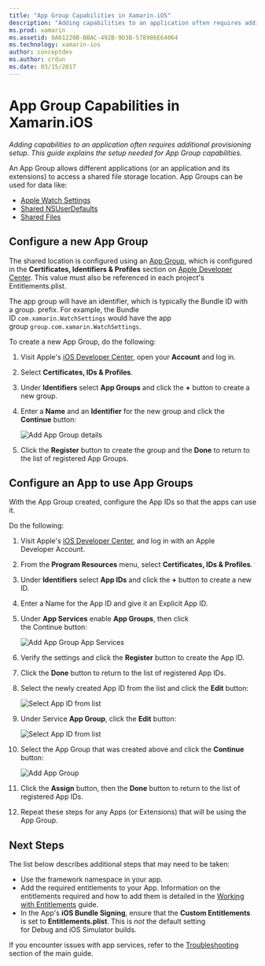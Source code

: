 ```yaml
---
title: "App Group Capabilities in Xamarin.iOS"
description: "Adding capabilities to an application often requires additional provisioning setup. This guide explains the setup needed for App Group capabilities."
ms.prod: xamarin
ms.assetid: 0A61220B-BBAC-492B-9D3B-578986E64064
ms.technology: xamarin-ios
author: conceptdev
ms.author: crdun
ms.date: 03/15/2017
---
```


# App Group Capabilities in Xamarin.iOS

_Adding capabilities to an application often requires additional provisioning setup. This guide explains the setup needed for App Group capabilities._

An App Group allows different applications (or an application and its extensions) to access a shared file storage location. App Groups can be used for data like:

* [Apple Watch Settings](~/ios/watchos/app-fundamentals/settings.md)
* [Shared NSUserDefaults](~/ios/app-fundamentals/user-defaults.md)
* [Shared Files](~/ios/watchos/app-fundamentals/parent-app.md#files)

## Configure a new App Group

The shared location is configured using an [App Group](https://developer.apple.com/library/content/documentation/Miscellaneous/Reference/EntitlementKeyReference/Chapters/EnablingAppSandbox.html#//apple_ref/doc/uid/TP40011195-CH4-SW19), which is configured in the **Certificates, Identifiers & Profiles** section on [Apple Developer Center](https://developer.apple.com/account/). This value must also be referenced in each project's Entitlements.plist.

The app group will have an identifier, which is typically the Bundle ID with a group. prefix. For example, the Bundle ID `com.xamarin.WatchSettings` would have the app group `group.com.xamarin.WatchSettings`.

To create a new App Group, do the following:

1. Visit Apple's [iOS Developer Center](https://developer.apple.com/account/), open your **Account** and log in.
2. Select **Certificates, IDs & Profiles**.
3. Under **Identifiers** select **App Groups** and click the **+** button to create a new group.
4. Enter a **Name** and an **Identifier** for the new group and click the **Continue** button: 
   
    ![Add App Group details](app-groups-capabilities-images/image52.png)

5. Click the **Register** button to create the group and the **Done** to return to the list of registered App Groups.

## Configure an App to use App Groups

With the App Group created, configure the App IDs so that the apps can use it.

Do the following:

1. Visit Apple's [iOS Developer Center](https://developer.apple.com/account/), and log in with an Apple Developer Account.
2. From the **Program Resources** menu, select **Certificates, IDs & Profiles**.
3. Under **Identifiers** select **App IDs** and click the **+** button to create a new ID.
4. Enter a Name for the App ID and give it an Explicit App ID.
5. Under **App Services** enable **App Groups**, then click the Continue button:

    ![Add App Group App Services](app-groups-capabilities-images/image53.png)

6. Verify the settings and click the **Register** button to create the App ID.
7. Click the **Done** button to return to the list of registered App IDs.
8. Select the newly created App ID from the list and click the **Edit** button:

    ![Select App ID from list](app-groups-capabilities-images/image54.png)

9. Under Service **App Group**, click the **Edit** button:

    ![Select App ID from list](app-groups-capabilities-images/image55.png)

10. Select the App Group that was created above and click the **Continue** button:

    ![Add App Group](app-groups-capabilities-images/image56.png)

11. Click the **Assign** button, then the **Done** button to return to the list of registered App IDs.
12. Repeat these steps for any Apps (or Extensions) that will be using the App Group.

## Next Steps
 
The list below describes additional steps that may need to be taken:

* Use the framework namespace in your app.
* Add the required entitlements to your App. Information on the entitlements required and how to add them is detailed in the [Working with Entitlements](~/ios/deploy-test/provisioning/entitlements.md) guide.
* In the App's **iOS Bundle Signing**, ensure that the **Custom Entitlements** is set to **Entitlements.plist**. This is _not_ the default setting for Debug and iOS Simulator builds.

If you encounter issues with app services, refer to the [Troubleshooting](~/ios/deploy-test/provisioning/capabilities/index.md) section of the main guide.
